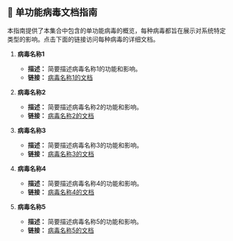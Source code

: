 ## 📄 单功能病毒文档指南

本指南提供了本集合中包含的单功能病毒的概览，每种病毒都旨在展示对系统特定类型的影响。点击下面的链接访问每种病毒的详细文档。

1. **病毒名称1**
   - **描述：** 简要描述病毒名称1的功能和影响。
   - **链接：** [病毒名称1的文档](URL_HERE)

2. **病毒名称2**
   - **描述：** 简要描述病毒名称2的功能和影响。
   - **链接：** [病毒名称2的文档](URL_HERE)

3. **病毒名称3**
   - **描述：** 简要描述病毒名称3的功能和影响。
   - **链接：** [病毒名称3的文档](URL_HERE)

4. **病毒名称4**
   - **描述：** 简要描述病毒名称4的功能和影响。
   - **链接：** [病毒名称4的文档](URL_HERE)

5. **病毒名称5**
   - **描述：** 简要描述病毒名称5的功能和影响。
   - **链接：** [病毒名称5的文档](URL_HERE)
